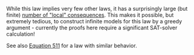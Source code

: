 While this law implies very few other laws, it has a surprisingly large (but finite) [number of "local" consequences](https://leanprover.zulipchat.com/#narrow/channel/458659-Equational/topic/1076.20!.3D.3E.203/near/477038694).  This makes it possible, but extremely tedious, to construct infinite models for this law by a greedy argument - currently the proofs here require a significant SAT-solver calculation!

See also [Equation 511](https://teorth.github.io/equational_theories/implications/?511) for a law with similar behavior.
